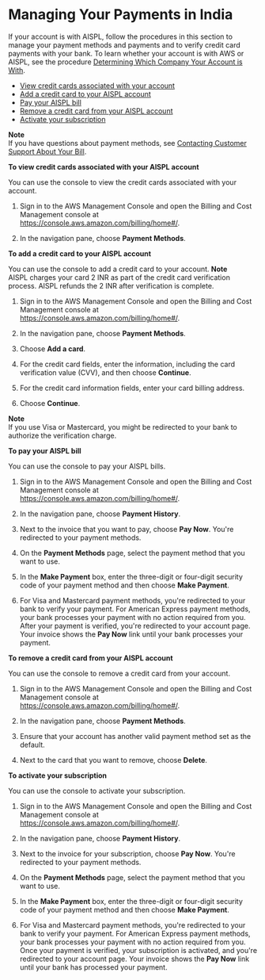 # Managing Your Payments in India<a name="edit-aispl-payment-method"></a>

If your account is with AISPL, follow the procedures in this section to manage your payment methods and payments and to verify credit card payments with your bank\. To learn whether your account is with AWS or AISPL, see the procedure [Determining Which Company Your Account is With](manage-account-payment-aispl.md#determine-seller)\. 
+ [View credit cards associated with your account](#aispl-view-credit)
+ [Add a credit card to your AISPL account](#aispl-add-credit)
+ [Pay your AISPL bill](#aispl-pay-bill)
+ [Remove a credit card from your AISPL account](#aispl-remove-credit)
+ [Activate your subscription](#aispl-activate-subscription)

**Note**  
If you have questions about payment methods, see [Contacting Customer Support About Your Bill](billing-get-answers.md)\.<a name="aispl-view-credit"></a>

**To view credit cards associated with your AISPL account**

You can use the console to view the credit cards associated with your account\.

1. Sign in to the AWS Management Console and open the Billing and Cost Management console at [https://console\.aws\.amazon\.com/billing/home\#/](https://console.aws.amazon.com/billing/home)\.

1. In the navigation pane, choose **Payment Methods**\. <a name="aispl-add-credit"></a>

**To add a credit card to your AISPL account**

You can use the console to add a credit card to your account\.
**Note**  
AISPL charges your card 2 INR as part of the credit card verification process\. AISPL refunds the 2 INR after verification is complete\.

1. Sign in to the AWS Management Console and open the Billing and Cost Management console at [https://console\.aws\.amazon\.com/billing/home\#/](https://console.aws.amazon.com/billing/home)\.

1. In the navigation pane, choose **Payment Methods**\.

1. Choose **Add a card**\.

1. For the credit card fields, enter the information, including the card verification value \(CVV\), and then choose **Continue**\.

1. For the credit card information fields, enter your card billing address\.

1. Choose **Continue**\.

**Note**  
If you use Visa or Mastercard, you might be redirected to your bank to authorize the verification charge\.<a name="aispl-pay-bill"></a>

**To pay your AISPL bill**

You can use the console to pay your AISPL bills\.

1. Sign in to the AWS Management Console and open the Billing and Cost Management console at [https://console\.aws\.amazon\.com/billing/home\#/](https://console.aws.amazon.com/billing/home)\.

1. In the navigation pane, choose **Payment History**\. 

1. Next to the invoice that you want to pay, choose **Pay Now**\. You're redirected to your payment methods\.

1. On the **Payment Methods** page, select the payment method that you want to use\.

1. In the **Make Payment** box, enter the three\-digit or four\-digit security code of your payment method and then choose **Make Payment**\.

1. For Visa and Mastercard payment methods, you're redirected to your bank to verify your payment\. For American Express payment methods, your bank processes your payment with no action required from you\. After your payment is verified, you're redirected to your account page\. Your invoice shows the **Pay Now** link until your bank processes your payment\.<a name="aispl-remove-credit"></a>

**To remove a credit card from your AISPL account**

You can use the console to remove a credit card from your account\.

1. Sign in to the AWS Management Console and open the Billing and Cost Management console at [https://console\.aws\.amazon\.com/billing/home\#/](https://console.aws.amazon.com/billing/home)\.

1. In the navigation pane, choose **Payment Methods**\.

1. Ensure that your account has another valid payment method set as the default\.

1. Next to the card that you want to remove, choose **Delete**\.<a name="aispl-activate-subscription"></a>

**To activate your subscription**

You can use the console to activate your subscription\.

1. Sign in to the AWS Management Console and open the Billing and Cost Management console at [https://console\.aws\.amazon\.com/billing/home\#/](https://console.aws.amazon.com/billing/home)\.

1. In the navigation pane, choose **Payment History**\. 

1. Next to the invoice for your subscription, choose **Pay Now**\. You're redirected to your payment methods\.

1. On the **Payment Methods** page, select the payment method that you want to use\.

1. In the **Make Payment** box, enter the three\-digit or four\-digit security code of your payment method and then choose **Make Payment**\.

1. For Visa and Mastercard payment methods, you're redirected to your bank to verify your payment\. For American Express payment methods, your bank processes your payment with no action required from you\. Once your payment is verified, your subscription is activated, and you're redirected to your account page\. Your invoice shows the **Pay Now** link until your bank has processed your payment\.